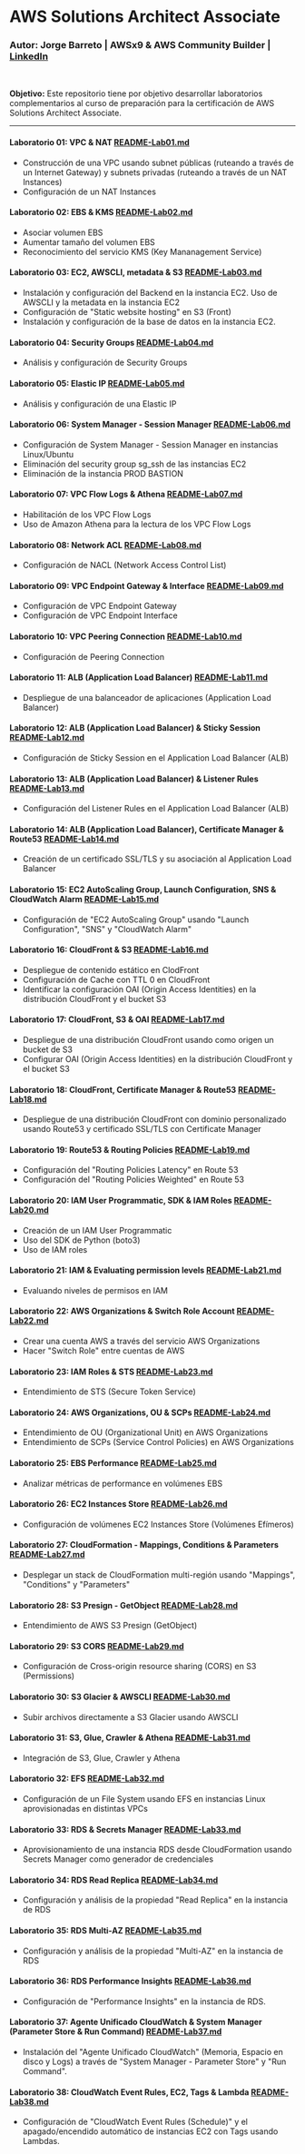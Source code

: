 # AWS Solutions Architect Associate

### **Autor:** Jorge Barreto | AWSx9 & AWS Community Builder | [LinkedIn](https://www.linkedin.com/in/jorgebarretoolivos/)
<br>

**Objetivo:**
Este repositorio tiene por objetivo desarrollar laboratorios complementarios al curso de preparación para la certificación de AWS Solutions Architect Associate.

---

#### **Laboratorio 01: VPC & NAT**  [README-Lab01.md](https://github.com/jbarreto7991/aws-solutionsarchitectassociate/blob/main/Lab-01/README-Lab01.md)
* Construcción de una VPC usando subnet públicas (ruteando a través de un Internet Gateway) y subnets privadas (ruteando a través de un NAT Instances)
* Configuración de un NAT Instances

#### **Laboratorio 02: EBS & KMS** [README-Lab02.md](https://github.com/jbarreto7991/aws-solutionsarchitectassociate/blob/main/Lab-02/README-Lab02.md)
* Asociar volumen EBS
* Aumentar tamaño del volumen EBS
* Reconocimiento del servicio KMS (Key Mananagement Service)

#### **Laboratorio 03: EC2, AWSCLI, metadata & S3** [README-Lab03.md](https://github.com/jbarreto7991/aws-solutionsarchitectassociate/blob/main/Lab-03/README-Lab03.md)
* Instalación y configuración del Backend en la instancia EC2. Uso de AWSCLI y la metadata en la instancia EC2
* Configuración de "Static website hosting" en S3 (Front)
* Instalación y configuración de la base de datos en la instancia EC2.

#### **Laboratorio 04: Security Groups** [README-Lab04.md](https://github.com/jbarreto7991/aws-solutionsarchitectassociate/blob/main/Lab-04/README-Lab04.md)
* Análisis y configuración de Security Groups

#### **Laboratorio 05: Elastic IP** [README-Lab05.md](https://github.com/jbarreto7991/aws-solutionsarchitectassociate/blob/main/Lab-05/README-Lab05.md)
* Análisis y configuración de una Elastic IP

#### **Laboratorio 06: System Manager - Session Manager** [README-Lab06.md](https://github.com/jbarreto7991/aws-solutionsarchitectassociate/blob/main/Lab-06/README-Lab06.md)
* Configuración de System Manager - Session Manager en instancias Linux/Ubuntu
* Eliminación del security group sg_ssh de las instancias EC2
* Eliminación de la instancia PROD BASTION

#### **Laboratorio 07: VPC Flow Logs & Athena** [README-Lab07.md](https://github.com/jbarreto7991/aws-solutionsarchitectassociate/blob/main/Lab-07/README-Lab07.md)
* Habilitación de los VPC Flow Logs
* Uso de Amazon Athena para la lectura de los VPC Flow Logs

#### **Laboratorio 08: Network ACL** [README-Lab08.md](https://github.com/jbarreto7991/aws-solutionsarchitectassociate/blob/main/Lab-08/README-Lab08.md)
* Configuración de NACL (Network Access Control List)

#### **Laboratorio 09: VPC Endpoint Gateway & Interface** [README-Lab09.md](https://github.com/jbarreto7991/aws-solutionsarchitectassociate/blob/main/Lab-09/README-Lab09.md)
* Configuración de VPC Endpoint Gateway
* Configuración de VPC Endpoint Interface

#### **Laboratorio 10: VPC Peering Connection** [README-Lab10.md](https://github.com/jbarreto7991/aws-solutionsarchitectassociate/blob/main/Lab-10/README-Lab10.md)
* Configuración de Peering Connection

#### **Laboratorio 11: ALB (Application Load Balancer)** [README-Lab11.md](https://github.com/jbarreto7991/aws-solutionsarchitectassociate/blob/main/Lab-11/README-Lab11.md)
* Despliegue de una balanceador de aplicaciones (Application Load Balancer)

#### **Laboratorio 12: ALB (Application Load Balancer) & Sticky Session** [README-Lab12.md](https://github.com/jbarreto7991/aws-solutionsarchitectassociate/blob/main/Lab-12/README-Lab12.md)
* Configuración de Sticky Session en el Application Load Balancer (ALB)

#### **Laboratorio 13: ALB (Application Load Balancer) & Listener Rules** [README-Lab13.md](https://github.com/jbarreto7991/aws-solutionsarchitectassociate/blob/main/Lab-13/README-Lab13.md)
* Configuración del Listener Rules en el Application Load Balancer (ALB)

#### **Laboratorio 14: ALB (Application Load Balancer), Certificate Manager & Route53** [README-Lab14.md](https://github.com/jbarreto7991/aws-solutionsarchitectassociate/blob/main/Lab-14/README-Lab14.md)
* Creación de un certificado SSL/TLS y su asociación al Application Load Balancer

#### **Laboratorio 15: EC2 AutoScaling Group, Launch Configuration, SNS & CloudWatch Alarm** [README-Lab15.md](https://github.com/jbarreto7991/aws-solutionsarchitectassociate/blob/main/Lab-15/README-Lab15.md)
* Configuración de "EC2 AutoScaling Group" usando "Launch Configuration", "SNS" y "CloudWatch Alarm"

#### **Laboratorio 16: CloudFront & S3** [README-Lab16.md](https://github.com/jbarreto7991/aws-solutionsarchitectassociate/blob/main/Lab-16/README-Lab16.md)
* Despliegue de contenido estático en ClodFront
* Configuración de Cache con TTL 0 en CloudFront
* Identificar la configuración OAI (Origin Access Identities) en la distribución CloudFront y el bucket S3

#### **Laboratorio 17: CloudFront, S3 & OAI** [README-Lab17.md](https://github.com/jbarreto7991/aws-solutionsarchitectassociate/blob/main/Lab-17/README-Lab17.md)
* Despliegue de una distribución CloudFront usando como origen un bucket de S3
* Configurar OAI (Origin Access Identities) en la distribución CloudFront y el bucket S3

#### **Laboratorio 18: CloudFront, Certificate Manager & Route53** [README-Lab18.md](https://github.com/jbarreto7991/aws-solutionsarchitectassociate/blob/main/Lab-18/README-Lab18.md)
* Despliegue de una distribución CloudFront con dominio personalizado usando Route53 y certificado SSL/TLS con Certificate Manager

#### **Laboratorio 19: Route53 & Routing Policies** [README-Lab19.md](https://github.com/jbarreto7991/aws-solutionsarchitectassociate/blob/main/Lab-19/README-Lab19.md)
* Configuración del "Routing Policies Latency" en Route 53
* Configuración del "Routing Policies Weighted" en Route 53

#### **Laboratorio 20: IAM User Programmatic, SDK & IAM Roles** [README-Lab20.md](https://github.com/jbarreto7991/aws-solutionsarchitectassociate/blob/main/Lab-20/README-Lab20.md)
* Creación de un IAM User Programmatic
* Uso del SDK de Python (boto3)
* Uso de IAM roles

#### **Laboratorio 21: IAM & Evaluating permission levels** [README-Lab21.md](https://github.com/jbarreto7991/aws-solutionsarchitectassociate/blob/main/Lab-21/README-Lab21.md)
* Evaluando niveles de permisos en IAM

#### **Laboratorio 22: AWS Organizations & Switch Role Account** [README-Lab22.md](https://github.com/jbarreto7991/aws-solutionsarchitectassociate/blob/main/Lab-22/README-Lab22.md)
* Crear una cuenta AWS a través del servicio AWS Organizations
* Hacer "Switch Role" entre cuentas de AWS

#### **Laboratorio 23: IAM Roles & STS** [README-Lab23.md](https://github.com/jbarreto7991/aws-solutionsarchitectassociate/blob/main/Lab-23/README-Lab23.md)
* Entendimiento de STS (Secure Token Service)

#### **Laboratorio 24: AWS Organizations, OU & SCPs** [README-Lab24.md](https://github.com/jbarreto7991/aws-solutionsarchitectassociate/blob/main/Lab-24/README-Lab24.md)
* Entendimiento de OU (Organizational Unit) en AWS Organizations
* Entendimiento de SCPs (Service Control Policies) en AWS Organizations

#### **Laboratorio 25: EBS Performance** [README-Lab25.md](https://github.com/jbarreto7991/aws-solutionsarchitectassociate/blob/main/Lab-25/README-Lab25.md)
* Analizar métricas de performance en volúmenes EBS

#### **Laboratorio 26: EC2 Instances Store** [README-Lab26.md](https://github.com/jbarreto7991/aws-solutionsarchitectassociate/blob/main/Lab-26/README-Lab26.md)
* Configuración de volúmenes EC2 Instances Store (Volúmenes Efímeros)

#### **Laboratorio 27: CloudFormation - Mappings, Conditions & Parameters** [README-Lab27.md](https://github.com/jbarreto7991/aws-solutionsarchitectassociate/blob/main/Lab-27/README-Lab27.md)
* Desplegar un stack de CloudFormation multi-región usando "Mappings", "Conditions" y "Parameters"

#### **Laboratorio 28: S3 Presign - GetObject** [README-Lab28.md](https://github.com/jbarreto7991/aws-solutionsarchitectassociate/blob/main/Lab-28/README-Lab28.md)
* Entendimiento de AWS S3 Presign (GetObject)

#### **Laboratorio 29: S3 CORS** [README-Lab29.md](https://github.com/jbarreto7991/aws-solutionsarchitectassociate/blob/main/Lab-29/README-Lab29.md)
* Configuración de Cross-origin resource sharing (CORS) en S3 (Permissions)

#### **Laboratorio 30: S3 Glacier & AWSCLI** [README-Lab30.md](https://github.com/jbarreto7991/aws-solutionsarchitectassociate/blob/main/Lab-30/README-Lab30.md)
* Subir archivos directamente a S3 Glacier usando AWSCLI

#### **Laboratorio 31: S3, Glue, Crawler & Athena** [README-Lab31.md](https://github.com/jbarreto7991/aws-solutionsarchitectassociate/blob/main/Lab-31/README-Lab31.md)
* Integración de S3, Glue, Crawler y Athena

#### **Laboratorio 32: EFS** [README-Lab32.md](https://github.com/jbarreto7991/aws-solutionsarchitectassociate/blob/main/Lab-32/README-Lab32.md)
* Configuración de un File System usando EFS en instancias Linux aprovisionadas en distintas VPCs


#### **Laboratorio 33: RDS & Secrets Manager** [README-Lab33.md](https://github.com/jbarreto7991/aws-solutionsarchitectassociate/blob/main/Lab-33/README-Lab33.md)
* Aprovisionamiento de una instancia RDS desde CloudFormation usando Secrets Manager como generador de credenciales


#### **Laboratorio 34: RDS Read Replica** [README-Lab34.md](https://github.com/jbarreto7991/aws-solutionsarchitectassociate/blob/main/Lab-34/README-Lab34.md)
* Configuración y análisis de la propiedad "Read Replica" en la instancia de RDS

#### **Laboratorio 35: RDS Multi-AZ** [README-Lab35.md](https://github.com/jbarreto7991/aws-solutionsarchitectassociate/blob/main/Lab-35/README-Lab35.md)
* Configuración y análisis de la propiedad "Multi-AZ" en la instancia de RDS

#### **Laboratorio 36: RDS Performance Insights** [README-Lab36.md](https://github.com/jbarreto7991/aws-solutionsarchitectassociate/blob/main/Lab-36/README-Lab36.md)
* Configuración de "Performance Insights" en la instancia de RDS.

#### **Laboratorio 37: Agente Unificado CloudWatch & System Manager (Parameter Store & Run Command)** [README-Lab37.md](https://github.com/jbarreto7991/aws-solutionsarchitectassociate/blob/main/Lab-37/README-Lab37.md)
* Instalación del "Agente Unificado CloudWatch" (Memoria, Espacio en disco y Logs) a través de "System Manager - Parameter Store" y "Run Command".

#### **Laboratorio 38: CloudWatch Event Rules, EC2, Tags & Lambda** [README-Lab38.md](https://github.com/jbarreto7991/aws-solutionsarchitectassociate/blob/main/Lab-38/README-Lab38.md)
* Configuración de "CloudWatch Event Rules (Schedule)" y el apagado/encendido automático de instancias EC2 con Tags usando Lambdas.






